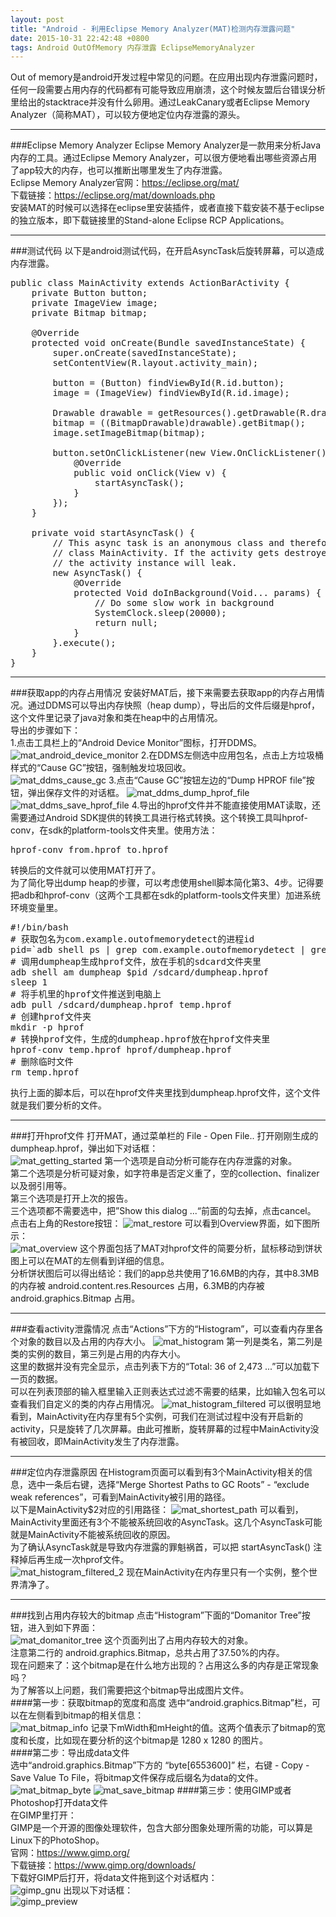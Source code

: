 ```yaml
---
layout: post
title: "Android - 利用Eclipse Memory Analyzer(MAT)检测内存泄露问题"
date: 2015-10-31 22:42:48 +0800
tags: Android OutOfMemory 内存泄露 EclipseMemoryAnalyzer
---
```


Out of memory是android开发过程中常见的问题。在应用出现内存泄露问题时，任何一段需要占用内存的代码都有可能导致应用崩溃，这个时候友盟后台错误分析里给出的stacktrace并没有什么卵用。通过LeakCanary或者Eclipse Memory Analyzer（简称MAT），可以较方便地定位内存泄露的源头。  
***
###Eclipse Memory Analyzer
Eclipse Memory Analyzer是一款用来分析Java内存的工具。通过Eclipse Memory Analyzer，可以很方便地看出哪些资源占用了app较大的内存，也可以推断出哪里发生了内存泄露。  
Eclipse Memory Analyzer官网：<https://eclipse.org/mat/>  
下载链接：<https://eclipse.org/mat/downloads.php>  
安装MAT的时候可以选择在eclipse里安装插件，或者直接下载安装不基于eclipse的独立版本，即下载链接里的Stand-alone Eclipse RCP Applications。  
***
###测试代码
以下是android测试代码，在开启AsyncTask后旋转屏幕，可以造成内存泄露。
<pre class="mcode">
public class MainActivity extends ActionBarActivity {
    private Button button;
    private ImageView image;
    private Bitmap bitmap;

    @Override
    protected void onCreate(Bundle savedInstanceState) {
        super.onCreate(savedInstanceState);
        setContentView(R.layout.activity_main);

        button = (Button) findViewById(R.id.button);
        image = (ImageView) findViewById(R.id.image);

        Drawable drawable = getResources().getDrawable(R.drawable.test);
        bitmap = ((BitmapDrawable)drawable).getBitmap();
        image.setImageBitmap(bitmap);

        button.setOnClickListener(new View.OnClickListener() {
            @Override
            public void onClick(View v) {
                startAsyncTask();
            }
        });
    }

    private void startAsyncTask() {
        // This async task is an anonymous class and therefore has a hidden reference to the outer
        // class MainActivity. If the activity gets destroyed before the task finishes (e.g. rotation),
        // the activity instance will leak.
        new AsyncTask<Void, Void, Void>() {
            @Override
            protected Void doInBackground(Void... params) {
                // Do some slow work in background
                SystemClock.sleep(20000);
                return null;
            }
        }.execute();
    }
}
</pre>
***
###获取app的内存占用情况
安装好MAT后，接下来需要去获取app的内存占用情况。通过DDMS可以导出内存快照（heap dump），导出后的文件后缀是hprof，这个文件里记录了java对象和类在heap中的占用情况。  
导出的步骤如下：  
1.点击工具栏上的“Android Device Monitor”图标，打开DDMS。  
![mat_android_device_monitor](http://7xjvhq.com1.z0.glb.clouddn.com/mat_android_device_monitor.png)
2.在DDMS左侧选中应用包名，点击上方垃圾桶样式的“Cause GC”按钮，强制触发垃圾回收。  
![mat_ddms_cause_gc](http://7xjvhq.com1.z0.glb.clouddn.com/mat_ddms_cause_gc.png)
3.点击“Cause GC”按钮左边的“Dump HPROF file”按钮，弹出保存文件的对话框。
![mat_ddms_dump_hprof_file](http://7xjvhq.com1.z0.glb.clouddn.com/mat_ddms_dump_hprof_file.png)
![mat_ddms_save_hprof_file](http://7xjvhq.com1.z0.glb.clouddn.com/mat_ddms_save_hprof_file.png)
4.导出的hprof文件并不能直接使用MAT读取，还需要通过Android SDK提供的转换工具进行格式转换。这个转换工具叫hprof-conv，在sdk的platform-tools文件夹里。使用方法：  
<pre>
hprof-conv from.hprof to.hprof
</pre>
转换后的文件就可以使用MAT打开了。  
为了简化导出dump heap的步骤，可以考虑使用shell脚本简化第3、4步。记得要把adb和hprof-conv（这两个工具都在sdk的platform-tools文件夹里）加进系统环境变量里。  
<pre class="mcode">
#!/bin/bash
# 获取包名为com.example.outofmemorydetect的进程id
pid=`adb shell ps | grep com.example.outofmemorydetect | grep -v leakcanary | awk '{ print $2 }'`
# 调用dumpheap生成hprof文件，放在手机的sdcard文件夹里
adb shell am dumpheap $pid /sdcard/dumpheap.hprof
sleep 1
# 将手机里的hprof文件推送到电脑上
adb pull /sdcard/dumpheap.hprof temp.hprof
# 创建hprof文件夹
mkdir -p hprof
# 转换hprof文件，生成的dumpheap.hprof放在hprof文件夹里
hprof-conv temp.hprof hprof/dumpheap.hprof
# 删除临时文件
rm temp.hprof
</pre>
执行上面的脚本后，可以在hprof文件夹里找到dumpheap.hprof文件，这个文件就是我们要分析的文件。  
***
###打开hprof文件
打开MAT，通过菜单栏的 File - Open File.. 打开刚刚生成的dumpheap.hprof，弹出如下对话框：  
![mat_getting_started](http://7xjvhq.com1.z0.glb.clouddn.com/mat_getting_started.png)
第一个选项是自动分析可能存在内存泄露的对象。  
第二个选项是分析可疑对象，如字符串是否定义重了，空的collection、finalizer以及弱引用等。  
第三个选项是打开上次的报告。  
三个选项都不需要选中，把”Show this dialog ...“前面的勾去掉，点击cancel。  
点击右上角的Restore按钮：
![mat_restore](http://7xjvhq.com1.z0.glb.clouddn.com/mat_restore.png)
可以看到Overview界面，如下图所示：  
![mat_overview](http://7xjvhq.com1.z0.glb.clouddn.com/mat_overview.png)
这个界面包括了MAT对hprof文件的简要分析，鼠标移动到饼状图上可以在MAT的左侧看到详细的信息。  
分析饼状图后可以得出结论：我们的app总共使用了16.6MB的内存，其中8.3MB的内存被 android.content.res.Resources 占用，6.3MB的内存被 android.graphics.Bitmap 占用。
***
###查看activity泄露情况
点击“Actions”下方的“Histogram”，可以查看内存里各个对象的数目以及占用的内存大小。
![mat_histogram](http://7xjvhq.com1.z0.glb.clouddn.com/mat_histogram.png)
第一列是类名，第二列是类的实例的数目，第三列是占用的内存大小。  
这里的数据并没有完全显示，点击列表下方的“Total: 36 of 2,473 ...”可以加载下一页的数据。  
可以在列表顶部的输入框里输入正则表达式过滤不需要的结果，比如输入包名可以查看我们自定义的类的内存占用情况。
![mat_histogram_filtered](http://7xjvhq.com1.z0.glb.clouddn.com/mat_histogram_filtered.png)
可以很明显地看到，MainActivity在内存里有5个实例，可我们在测试过程中没有开启新的activity，只是旋转了几次屏幕。由此可推断，旋转屏幕的过程中MainActivity没有被回收，即MainActivity发生了内存泄露。
***
###定位内存泄露原因
在Histogram页面可以看到有3个MainActivity相关的信息，选中一条后右键，选择“Merge Shortest Paths to GC Roots” - “exclude weak references”，可看到MainActivity被引用的路径。  
以下是MainActivity$2对应的引用路径：
![mat_shortest_path](http://7xjvhq.com1.z0.glb.clouddn.com/mat_shortest_path.png)
可以看到，MainActivity里面还有3个不能被系统回收的AsyncTask。这几个AsyncTask可能就是MainActivity不能被系统回收的原因。  
为了确认AsyncTask就是导致内存泄露的罪魁祸首，可以把 startAsyncTask() 注释掉后再生成一次hprof文件。  
![mat_histogram_filtered_2](http://7xjvhq.com1.z0.glb.clouddn.com/mat_histogram_filtered_2.png)
现在MainActivity在内存里只有一个实例，整个世界清净了。
***
###找到占用内存较大的bitmap
点击“Histogram”下面的“Domanitor Tree”按钮，进入到如下界面：  
![mat_domanitor_tree](http://7xjvhq.com1.z0.glb.clouddn.com/mat_domanitor_tree.png)
这个页面列出了占用内存较大的对象。  
注意第二行的 android.graphics.Bitmap，总共占用了37.50%的内存。  
现在问题来了：这个bitmap是在什么地方出现的？占用这么多的内存是正常现象吗？  
为了解答以上问题，我们需要把这个bitmap导出成图片文件。  
####第一步：获取bitmap的宽度和高度
选中“android.graphics.Bitmap”栏，可以在左侧看到bitmap的相关信息：  
![mat_bitmap_info](http://7xjvhq.com1.z0.glb.clouddn.com/mat_bitmap_info.png)
记录下mWidth和mHeight的值。这两个值表示了bitmap的宽度和长度，比如现在要分析的这个bitmap是 1280 x 1280 的图片。  
####第二步：导出成data文件  
选中“android.graphics.Bitmap”下方的 “byte[6553600]” 栏，右键 - Copy - Save Value To File，将bitmap文件保存成后缀名为data的文件。  
![mat_bitmap_byte](http://7xjvhq.com1.z0.glb.clouddn.com/mat_bitmap_byte.png)
![mat_save_bitmap](http://7xjvhq.com1.z0.glb.clouddn.com/mat_save_bitmap.png)
####第三步：使用GIMP或者Photoshop打开data文件  
在GIMP里打开：  
GIMP是一个开源的图像处理软件，包含大部分图象处理所需的功能，可以算是Linux下的PhotoShop。  
官网：<https://www.gimp.org/>  
下载链接：<https://www.gimp.org/downloads/>  
下载好GIMP后打开，将data文件拖到这个对话框内：  
![gimp_gnu](http://7xjvhq.com1.z0.glb.clouddn.com/gimp_gnu.png)
出现以下对话框：  
![gimp_preview](http://7xjvhq.com1.z0.glb.clouddn.com/gimp_preview.png)
